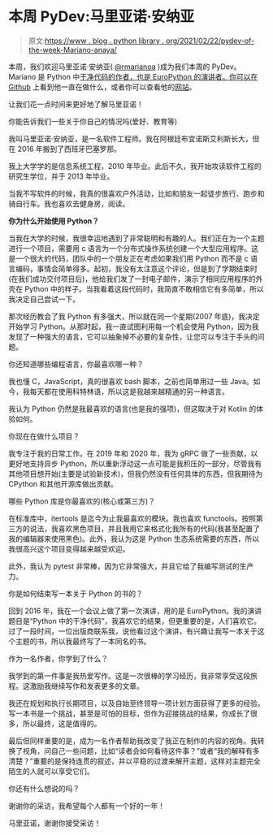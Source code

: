 # 本周 PyDev:马里亚诺·安纳亚

> 原文:[https://www . blog . python library . org/2021/02/22/pydev-of-the-week-Mariano-anaya/](https://www.blog.pythonlibrary.org/2021/02/22/pydev-of-the-week-mariano-anaya/)

本周，我们欢迎马里亚诺·安纳亚( [@rmarianoa](https://twitter.com/rmarianoa) )成为我们本周的 PyDev。Mariano 是 Python 中[干净代码的作者，也是 EuroPython 的演讲者。你可以在](https://amzn.to/3iP2Cib) [Github](https://github.com/rmariano) 上看到他一直在做什么，或者你可以查看他的[网站](https://rmariano.eu/)。

让我们花一点时间来更好地了解马里亚诺！

你能告诉我们一些关于你自己的情况吗(爱好、教育等)

我叫马里亚诺·安纳亚，是一名软件工程师。我在阿根廷布宜诺斯艾利斯长大，但在 2016 年搬到了西班牙巴塞罗那。

我上大学学的是信息系统工程，2010 年毕业。此后不久，我开始攻读软件工程的研究生学位，并于 2013 年毕业。

当我不写软件的时候，我真的很喜欢户外活动，比如和朋友一起徒步旅行、跑步和骑自行车。我也喜欢去健身房，阅读。

**你为什么开始使用 Python？**

当我在大学的时候，我很幸运地遇到了非常聪明和有趣的人。我们正在为一个主题进行一个项目，需要用 c 语言为一个分布式操作系统创建一个大型应用程序。这是一个很大的代码，团队中的一个朋友正在考虑如果我们用 Python 而不是 c 语言编码，事情会简单得多。起初，我没有太注意这个评论，但是到了学期结束时(在我们成功交付项目后)，他给我们发了一封电子邮件，演示了相同应用程序的外壳在 Python 中的样子。当我看着这段代码时，我简直不敢相信它有多简单，所以我决定自己尝试一下。

那次经历教会了我 Python 有多强大，所以就在同一个星期(2007 年底)，我决定开始学习 Python。从那时起，我一直试图利用每一个机会使用 Python，因为我发现了一种强大的语言，它可以抽象掉不必要的复杂性，让您可以专注于手头的问题。

你还知道哪些编程语言，你最喜欢哪一种？

我也懂 C，JavaScript，真的很喜欢 bash 脚本，之前也简单用过一些 Java。如今，我每天都在使用科特林语，所以这是我越来越精通的另一种语言。

我认为 Python 仍然是我最喜欢的语言(也是我的强项)，但这取决于对 Kotlin 的体验如何。

你现在在做什么项目？

我专注于我的日常工作。在 2019 年和 2020 年，我为 gRPC 做了一些贡献，以更好地支持异步 Python，所以重新浮动这一点可能是我积压的一部分，尽管我有其他项目想开始(主要是试验新技术)，但我仍然没有任何具体的东西，但我期待为 CPython 和其他开源库做出贡献。

哪些 Python 库是你最喜欢的(核心或第三方)？

在标准库中，itertools 是迄今为止我最喜欢的模块。我也喜欢 functools。按照第三方的说法，我喜欢黑色项目，并且我用它来格式化我所有的代码(我甚至配置了我的编辑器来使用黑色)。此外，我认为这是 Python 生态系统需要的东西，所以我很高兴这个项目变得越来越受欢迎。

此外，我认为 pytest 非常棒，因为它非常强大，并且它给了我编写测试的生产力。

你是如何结束写一本关于 Python 的书的？

回到 2016 年，我在一个会议上做了第一次演讲，用的是 EuroPython。我的演讲题目是“Python 中的干净代码”，我喜欢它的结果，但更重要的是，人们喜欢它。过了一段时间，一位出版商联系我，说他看过这个演讲，有兴趣让我写一本关于这个主题的书，所以我最终写了一本同名的书。

作为一名作者，你学到了什么？

我学到的第一件事是我热爱写作。这是一次很棒的学习经历，我非常享受这段旅程。这激励我继续写作和发表更多的文章。

我还在规划和执行长期项目，以及自始至终领导一项计划方面获得了更多的经验。写一本书是一个挑战，甚至是可怕的目标，但作为迎接挑战的结果，你成长了很多，所以最终，这是值得的。

最后但同样重要的是，成为一名作者帮助我改变了我正在制作的内容的视角。我转换了视角，问自己一些问题，比如“读者会如何看待这件事？”或者“我的解释有多清楚？”重要的是保持连贯的叙述，并以平稳的过渡来解开主题，这样对主题完全陌生的人就可以享受它们。

你还有什么想说的吗？

谢谢你的采访，我希望每个人都有一个好的一年！

马里亚诺，谢谢你接受采访！